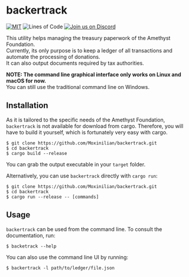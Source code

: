 # backertrack

[![MIT][s1]][l1] ![Lines of Code][s3] [![Join us on Discord][s2]][l2]

[l1]: LICENSE
[s1]: https://img.shields.io/badge/license-MIT-blue.svg
[s2]: https://img.shields.io/discord/425678876929163284.svg?logo=discord
[l2]: https://discord.gg/GnP5Whs
[s3]: https://tokei.rs/b1/github/Moxinilian/backertrack?category=code

This utility helps managing the treasury paperwork of the Amethyst Foundation.  
Currently, its only purpose is to keep a ledger of all transactions and automate the processing of donations.  
It can also output documents required by tax authorities.

**NOTE: The command line graphical interface only works on Linux and macOS for now.**  
You can still use the traditional command line on Windows.

## Installation

As it is tailored to the specific needs of the Amethyst Foundation, `backertrack` is not available for download from cargo.
Therefore, you will have to build it yourself, which is fortunately very easy with cargo.

```
$ git clone https://github.com/Moxinilian/backertrack.git
$ cd backertrack
$ cargo build --release
```

You can grab the output executable in your `target` folder.

Alternatively, you can use `backertrack` directly with `cargo run`:

```
$ git clone https://github.com/Moxinilian/backertrack.git
$ cd backertrack
$ cargo run --release -- [commands]
```

## Usage

`backertrack` can be used from the command line.
To consult the documentation, run:

```
$ backetrack --help
```

You can also use the command line UI by running:

```
$ backertrack -l path/to/ledger/file.json
```